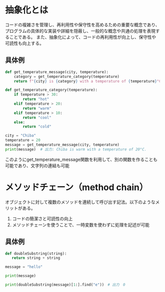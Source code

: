 
#  抽象化とは
コードの複雑さを管理し、再利用性や保守性を高めるための重要な概念であり、プログラムの具体的な実装や詳細を隠蔽し、一般的な概念や共通の処理を表現することである。
また、抽象化によって、コードの再利用性が向上し、保守性や可読性も向上する。

## 具体例
``` python
def get_temperature_message(city, temperature):
    category = get_temperature_category(temperature)
    return f"{city} is {category} with a temperature of {temperature}°C."

def get_temperature_category(temperature):
    if temperature > 30:
        return "hot"
    elif temperature > 20:
        return "warm"
    elif temperature > 10:
        return "cool"
    else:
        return "cold"

city = "Chiba"
temperature = 20
message = get_temperature_message(city, temperature)
print(message)  # 出力: Chiba is warm with a temperature of 20°C.

```
このようにget_temperature_message関数を利用して、別の関数を作ることも可能であり、文字列の連結も可能

# メソッドチェーン（method chain）
オブジェクトに対して複数のメソッドを連続して呼び出す記法。以下のようなメリットがある。
1. コードの簡潔さと可読性の向上
2. メソッドチェーンを使うことで、一時変数を使わずに処理を記述が可能

## 具体例
``` python
def doubleSubstring(string):
   return string + string

message = "hello"

print(message)

print(doubleSubstring(message)[1:].find("e"))　# 出力　0

```
